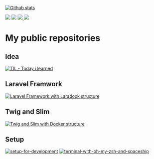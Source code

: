 [![Github stats](https://github-readme-stats.vercel.app/api?username=edsonjuniornarvaes&count_private=true&show_icons=true&theme=dracula&include_all_commits=true)](https://github.com/edsonjuniornarvaes)

<p align="left">
  <a href="mailto:edsonjunior.narvaes@gmail.com" alt="Gmail">
  <img src="https://img.shields.io/badge/-Gmail-e34c41?style=flat-square&labelColor=e34c41&logo=gmail&logoColor=white&link=edsonjunior.narvaes@gmail.com" /></a>

  <a href="https://www.linkedin.com/in/edsonjuniornarvaes" alt="Linkedin">
  <img src="https://img.shields.io/badge/-Linkedin-blue?style=flat-square&logo=Linkedin&logoColor=white&link=https://www.linkedin.com/in/edsonjuniornarvaes" /></a>

<a href="https://www.facebook.com/edsonjuniornarvaes/" alt="Facebook">
  <img src="https://img.shields.io/badge/-Facebook-4169E1?style=flat-square&labelColor=4169E1&logo=facebook&logoColor=white&link=https://www.facebook.com/edsonjuniornarvaes/"/>
</a>

  <a href="https://www.instagram.com/edsonjr.andrade/" alt="Instagram">
  <img src="https://img.shields.io/badge/-Instagram-DF0174?style=flat-square&labelColor=DF0174&logo=instagram&logoColor=white&link=https://www.instagram.com/edsonjr.andrade/"/></a>
</p>  

# My public repositories

## Idea
[![TIL - Today i learned](https://github-readme-stats.vercel.app/api/pin/?username=edsonjuniornarvaes&repo=til)](https://github.com/edsonjuniornarvaes/til.git)

## Laravel Framwork
[![Laravel Framework with Laradock structure](https://github-readme-stats.vercel.app/api/pin/?username=edsonjuniornarvaes&repo=laravel-repositories)](https://github.com/edsonjuniornarvaes/laravel-repositories.git)
 
 ## Twig and Slim
[![Twig and Slim with Docker structure](https://github-readme-stats.vercel.app/api/pin/?username=edsonjuniornarvaes&repo=twig-slim-docker-structure)](https://github.com/edsonjuniornarvaes/twig-slim-docker-structure.git)

## Setup
[![setup-for-development](https://github-readme-stats.vercel.app/api/pin/?username=edsonjuniornarvaes&repo=setup-for-development)](https://github.com/edsonjuniornarvaes/setup-for-development.git)
[![terminal-with-oh-my-zsh-and-spaceship](https://github-readme-stats.vercel.app/api/pin/?username=edsonjuniornarvaes&repo=terminal-with-oh-my-zsh-and-spaceship)](https://github.com/edsonjuniornarvaes/terminal-with-oh-my-zsh-and-spaceship.git)
